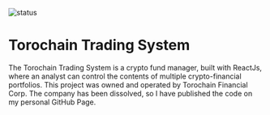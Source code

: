 ![status](https://img.shields.io/badge/status-deprecated-red)
# Torochain Trading System
The Torochain Trading System is a crypto fund manager, built with ReactJs, where an analyst can control the contents of multiple crypto-financial portfolios. This project was owned and operated by Torochain Financial Corp. The company has been dissolved, so I have published the code on my personal GitHub Page.

[Read more about the project here.]: https://tavansystems.com/torochain-financial

